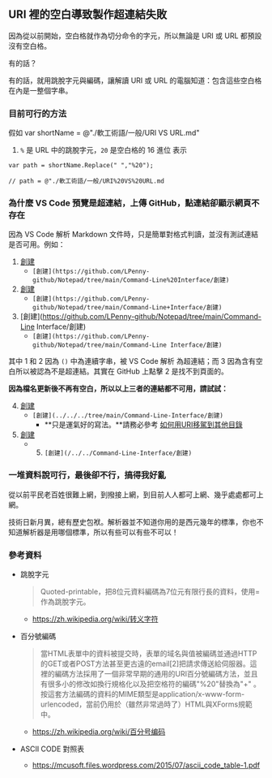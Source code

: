 ## URI 裡的空白導致製作超連結失敗

因為從以前開始，空白格就作為切分命令的字元，所以無論是 URI 或 URL 都預設沒有空白格。

有的話？

有的話，就用跳脫字元與編碼，讓解讀 URI 或 URL 的電腦知道：包含這些空白格在內是一整個字串。

### 目前可行的方法

假如 var shortName = @"./軟工術語/一般/URI VS URL.md"

1. `%` 是 URL 中的跳脫字元，`20` 是空白格的 16 進位 表示

```
var path = shortName.Replace(" ","%20"); 

// path = @"./軟工術語/一般/URI%20VS%20URL.md
```


### 為什麼 VS Code 預覽是超連結，上傳 GitHub，點連結卻顯示網頁不存在

因為 VS Code 解析 Markdown 文件時，只是簡單對格式判讀，並沒有測試連結是否可用。例如：

1. [創建](https://github.com/LPenny-github/Notepad/tree/main/Command-Line%20Interface/創建) 
    * `[創建](https://github.com/LPenny-github/Notepad/tree/main/Command-Line%20Interface/創建)`
2. [創建](https://github.com/LPenny-github/Notepad/tree/main/Command-Line+Interface/創建)   
    * `[創建](https://github.com/LPenny-github/Notepad/tree/main/Command-Line+Interface/創建)`
3. [創建](https://github.com/LPenny-github/Notepad/tree/main/Command-Line Interface/創建)   
    * `[創建](https://github.com/LPenny-github/Notepad/tree/main/Command-Line Interface/創建)`

其中 1 和 2 因為 `()` 中為連續字串，被 VS Code 解析 為超連結；而 3 因為含有空白所以被認為不是超連結。其實在 GitHub 上點擊 2 是找不到頁面的。

**因為檔名更新後不再有空白，所以以上三者的連結都不可用，請試試：**

4. [創建](../../../tree/main/Command-Line-Interface/創建) 
    * `[創建](../../../tree/main/Command-Line-Interface/創建)`
      * **只是運氣好的寫法。**請務必參考 [如何用URI移駕到其他目錄](/../如何用URI移駕到其他目錄.md)
5. [創建](/../../Command-Line-Interface/創建)
    * 5. `[創建](/../../Command-Line-Interface/創建)`


### 一堆資料說可行，最後卻不行，搞得我好亂

從以前平民老百姓很難上網，到撥接上網，到目前人人都可上網、幾乎處處都可上網。

技術日新月異，總有歷史包袱。解析器並不知道你用的是西元幾年的標準，你也不知道解析器是用哪個標準，所以有些可以有些不可以！


### 參考資料

* 跳脫字元
  > Quoted-printable，把8位元資料編碼為7位元有限行長的資料，使用=作為跳脫字元。
  * https://zh.wikipedia.org/wiki/转义字符

* 百分號編碼
  > 當HTML表單中的資料被提交時，表單的域名與值被編碼並通過HTTP的GET或者POST方法甚至更古遠的email[2]把請求傳送給伺服器。這裡的編碼方法採用了一個非常早期的通用的URI百分號編碼方法，並且有很多小的修改如換行規格化以及把空格符的編碼"%20"替換為"+" 。按這套方法編碼的資料的MIME類型是application/x-www-form-urlencoded，當前仍用於（雖然非常過時了）HTML與XForms規範中。
  * https://zh.wikipedia.org/wiki/百分号编码

* ASCII CODE 對照表
  * https://mcusoft.files.wordpress.com/2015/07/ascii_code_table-1.pdf


